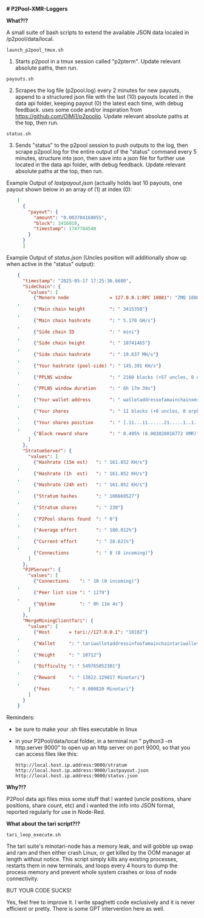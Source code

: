 **# P2Pool-XMR-Loggers**

**What?!?**

  A small suite of bash scripts to extend the available JSON data localed in /p2pool/data/local.
  
    launch_p2pool_tmux.sh
  1. Starts p2pool in a tmux session called "p2pterm".  Update relevant absolute paths, then run.
     
    payouts.sh
  2. Scrapes the log file (p2pool.log) every 2 minutes for new payouts, append to a structured json file with the last (10) payouts located in the data api folder, keeping payout (0) the latest each time, with debug feedback. uses some code and/or inspiration from https://github.com/OlMi1/p2poolio. Update relevant absolute paths at the top, then run.  

    status.sh  
  3. Sends "status" to the p2pool session to push outputs to the log, then scrape p2pool.log for the entire output of the "status" command every 5 minutes, structure into json, then save into a json file for further use located in the data api folder, with debug feedback.  Update relevant absolute paths at the top, then run.

Example Output of _lastpayout.json_ (actually holds last 10 payouts, one payout shown below in an array of (1) at index (0):
  ```json
      [
        {
          "payout": {
            "amount": "0.003784168055",
            "block": 3416010,
            "timestamp": 1747784540
          }
        }
        ]
  ``` 
Example Output of _status.json_ (Uncles position will additionally show up when active in the "status" output):     
  ```json
      {
        "timestamp": "2025-05-17 17:25:36.6680",
        "SideChain": {
          "values": [
            {"Monero node               = 127.0.0.1:RPC 18081": "ZMQ 18083"}
      ,
            {"Main chain height         ": " 3415350"}
      ,
            {"Main chain hashrate       ": " 5.170 GH/s"}
      ,
            {"Side chain ID             ": " mini"}
      ,
            {"Side chain height         ": " 10741465"}
      ,
            {"Side chain hashrate       ": " 19.637 MH/s"}
      ,
            {"Your hashrate (pool-side) ": " 145.391 KH/s"}
      ,
            {"PPLNS window              ": " 2160 blocks (+57 uncles, 0 orphans)"}
      ,
            {"PPLNS window duration     ": " 6h 17m 39s"}
      ,
            {"Your wallet address       ": " walletaddressofamainchainxmrwalletblahblah"}
      ,
            {"Your shares               ": " 11 blocks (+0 uncles, 0 orphans)"}
      ,
            {"Your shares position      ": " [.11...11......21.....1..1..2..]"}
      ,
            {"Block reward share        ": " 0.495% (0.003028016772 XMR)"}
          ]
        },
        "StratumServer": {
          "values": [
            {"Hashrate (15m est)   ": " 161.852 KH/s"}
      ,
            {"Hashrate (1h  est)   ": " 161.852 KH/s"}
      ,
            {"Hashrate (24h est)   ": " 161.852 KH/s"}
      ,
            {"Stratum hashes       ": " 106660527"}
      ,
            {"Stratum shares       ": " 230"}
      ,
            {"P2Pool shares found  ": " 0"}
      ,
            {"Average effort       ": " 180.012%"}
      ,
            {"Current effort       ": " 28.621%"}
      ,
            {"Connections          ": " 8 (8 incoming)"}
          ]
        },
        "P2PServer": {
          "values": [
            {"Connections    ": " 10 (0 incoming)"}
      ,
            {"Peer list size ": " 1279"}
      ,
            {"Uptime         ": " 0h 11m 4s"}
          ]
        },
        "MergeMiningClientTari": {
          "values": [
            {"Host       = tari://127.0.0.1": "18102"}
      ,
            {"Wallet     ": " tariwalletaddressinfoofamainchaintariwalletyouaremininginto"}
      ,
            {"Height     ": " 10712"}
      ,
            {"Difficulty ": " 549765052301"}
      ,
            {"Reward     ": " 13822.129817 Minotari"}
      ,
            {"Fees       ": " 0.000820 Minotari"}
          ]
        }
      }
  ```    
Reminders:
  - be sure to make your .sh files executable in linux
  - in your P2Pool/data/local folder, in a terminal run " python3 -m http.server 9000" to open up an http server on port 9000, so that you can access files like this:

        http://local.host.ip.address:9000/stratum
        http://local.host.ip.address:9000/lastpayout.json
        http://local.host.ip.address:9000/status.json

**Why?!?**

  P2Pool data api files miss some stuff that I wanted (uncle positions, share positions, share count, etc) and i wanted the info into JSON format, reported regularly for use in Node-Red.


**What about the tari script?!?**

    tari_loop_execute.sh
  The tari suite's minotari-node has a memory leak, and will gobble up swap and ram and then either crash Linux, or get killed by the OOM manager at length without notice.  This script simply kills any existing processes, restarts them in new terminals, and loops every 4 hours to dump the process memory and prevent whole system crashes or loss of node connectivity.

BUT YOUR CODE SUCKS!
  
  Yes, feel free to improve it. I write spaghetti code exclusively and it is never efficient or pretty. There is some GPT intervention here as well.
